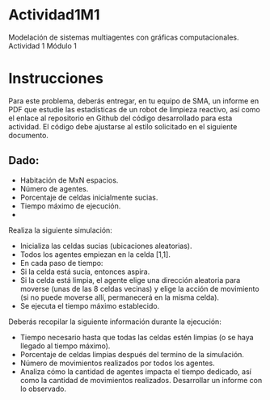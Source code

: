 # Actividad1M1
Modelación de sistemas multiagentes con gráficas computacionales. Actividad 1 Módulo 1

# Instrucciones 
Para este problema, deberás entregar, en tu equipo de SMA, un informe en PDF que estudie las estadísticas de un robot de limpieza reactivo, así como el enlace al repositorio en Github del código desarrollado para esta actividad. El código debe ajustarse al estilo solicitado en el siguiente documento.

## Dado:
- Habitación de MxN espacios.
- Número de agentes.
- Porcentaje de celdas inicialmente sucias.
- Tiempo máximo de ejecución.
- 
Realiza la siguiente simulación:
- Inicializa las celdas sucias (ubicaciones aleatorias).
- Todos los agentes empiezan en la celda [1,1].
- En cada paso de tiempo:
- Si la celda está sucia, entonces aspira.
- Si la celda está limpia, el agente elige una dirección aleatoria para moverse (unas de las 8 celdas vecinas) y elige la acción de movimiento (si no puede moverse allí, permanecerá en la misma celda).
- Se ejecuta el tiempo máximo establecido.

Deberás recopilar la siguiente información durante la ejecución:
- Tiempo necesario hasta que todas las celdas estén limpias (o se haya llegado al tiempo máximo).
- Porcentaje de celdas limpias después del termino de la simulación.
- Número de movimientos realizados por todos los agentes.
- Analiza cómo la cantidad de agentes impacta el tiempo dedicado, así como la cantidad de movimientos realizados. Desarrollar un informe con lo observado.
